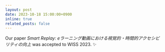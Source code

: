 ```yaml
---
layout: post
date: 2023-10-18 15:00:00+0900
inline: true
related_posts: false
---
```


Our paper _Smart Replay: eラーニング動画における視覚的・時間的アクセシビリティの向上_ was accepted to WISS 2023. ✨
